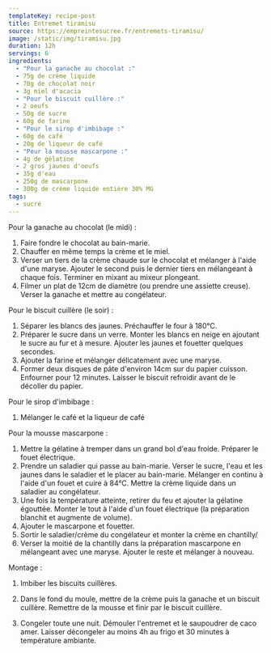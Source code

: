 ```yaml
---
templateKey: recipe-post
title: Entremet tiramisu
source: https://empreintesucree.fr/entremets-tiramisu/
image: /static/img/tiramisu.jpg
duration: 12h
servings: 6
ingredients:
  - "Pour la ganache au chocolat :"
  - 75g de crème liquide
  - 70g de chocolat noir
  - 3g miel d'acacia
  - "Pour le biscuit cuillère :"
  - 2 oeufs
  - 50g de sucre
  - 60g de farine
  - "Pour le sirop d'imbibage :"
  - 60g de café
  - 20g de liqueur de café
  - "Pour la mousse mascarpone :"
  - 4g de gélatine
  - 2 gros jaunes d'oeufs
  - 35g d'eau
  - 250g de mascarpone
  - 300g de crème liquide entière 30% MG
tags:
  - sucré
---
```

Pour la ganache au chocolat (le midi) : 

1. Faire fondre le chocolat au bain-marie.
2. Chauffer en même temps la crème et le miel.
3. Verser un tiers de la crème chaude sur le chocolat et mélanger à l'aide d'une maryse. Ajouter le second puis le dernier tiers en mélangeant à chaque fois. Terminer en mixant au mixeur plongeant.
4. Filmer un plat de 12cm de diamètre (ou prendre une assiette creuse). Verser la ganache et mettre au congélateur.

Pour le biscuit cuillère (le soir) :

1. Séparer les blancs des jaunes.  Préchauffer le four à 180°C.
2. Préparer le sucre dans un verre. Monter les blancs en neige en ajoutant le sucre au fur et à mesure. Ajouter les jaunes et fouetter quelques secondes.
3. Ajouter la farine et mélanger délicatement avec une maryse.
4. Former deux disques de pâte d'environ 14cm sur du papier cuisson. Enfourner pour 12 minutes. Laisser le biscuit refroidir avant de le décoller du papier.

Pour le sirop d'imbibage :

1. Mélanger le café et la liqueur de café

Pour la mousse mascarpone :

1. Mettre la gélatine à tremper dans un grand bol d'eau froide. Préparer le fouet électrique.
2. Prendre un saladier qui passe au bain-marie. Verser le sucre, l'eau et les jaunes dans le saladier et le placer au bain-marie. Mélanger en continu à l'aide d'un fouet et cuire à 84°C. Mettre la crème liquide dans un saladier au congélateur.
3.  Une fois la température atteinte, retirer du feu et ajouter la gélatine égouttée. Monter le tout à l'aide d'un fouet électrique (la préparation blanchit et augmente de volume).
4. Ajouter le mascarpone et fouetter.
5. Sortir le saladier/crème du congélateur et monter la crème en chantilly/
6. Verser la moitié de la chantilly dans la préparation mascarpone en mélangeant avec une maryse. Ajouter le reste et mélanger à nouveau.

Montage :

1. Imbiber les biscuits cuillères.

2. Dans le fond du moule, mettre de la crème puis la ganache et un biscuit cuillère. Remettre de la mousse et finir par le biscuit cuillère.

3. Congeler toute une nuit. Démouler l'entremet et le saupoudrer de caco amer. Laisser décongeler au moins 4h au frigo et 30 minutes à température ambiante.